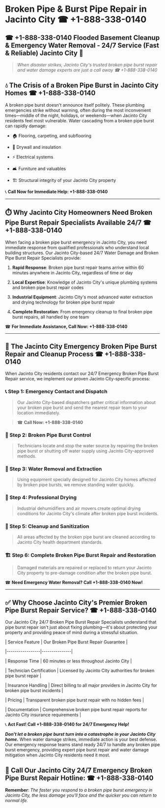 # Broken Pipe & Burst Pipe Repair in Jacinto City ☎ +1-888-338-0140  
## ☎ +1-888-338-0140 Flooded Basement Cleanup & Emergency Water Removal - 24/7 Service (Fast & Reliable) Jacinto City 🚨  

> *When disaster strikes, Jacinto City's trusted broken pipe burst repair and water damage experts are just a call away ☎ +1-888-338-0140*  

## 💧 The Crisis of a Broken Pipe Burst in Jacinto City Homes ☎ +1-888-338-0140  

A broken pipe burst doesn't announce itself politely. These plumbing emergencies strike without warning, often during the most inconvenient times—middle of the night, holidays, or weekends—when Jacinto City residents feel most vulnerable. Water cascading from a broken pipe burst can rapidly damage:  

* 🏠 Flooring, carpeting, and subflooring  
* 🧱 Drywall and insulation  
* ⚡ Electrical systems  
* 🛋️ Furniture and valuables  
* 🏗️ Structural integrity of your Jacinto City property  

📞 **Call Now for Immediate Help: +1-888-338-0140**  

---  

## ⏱️ Why Jacinto City Homeowners Need Broken Pipe Burst Repair Specialists Available 24/7 ☎ +1-888-338-0140  

When facing a broken pipe burst emergency in Jacinto City, you need immediate response from qualified professionals who understand local building structures. Our Jacinto City-based 24/7 Water Damage and Broken Pipe Burst Repair Specialists provide:  

1. **Rapid Response**: Broken pipe burst repair teams arrive within 60 minutes anywhere in Jacinto City, regardless of time or day  
2. **Local Expertise**: Knowledge of Jacinto City's unique plumbing systems and broken pipe burst repair codes  
3. **Industrial Equipment**: Jacinto City's most advanced water extraction and drying technology for broken pipe burst repair  
4. **Complete Restoration**: From emergency cleanup to final broken pipe burst repairs, all handled by one team  

☎ **For Immediate Assistance, Call Now: +1-888-338-0140**  

---  

## 🔧 The Jacinto City Emergency Broken Pipe Burst Repair and Cleanup Process ☎ +1-888-338-0140  

When Jacinto City residents contact our 24/7 Emergency Broken Pipe Burst Repair service, we implement our proven Jacinto City-specific process:  

### 📞 Step 1: Emergency Contact and Dispatch  
> Our Jacinto City-based dispatchers gather critical information about your broken pipe burst and send the nearest repair team to your location immediately.  
> ☎ **Call Now: +1-888-338-0140**  

### 🚿 Step 2: Broken Pipe Burst Control  
> Technicians locate and stop the water source by repairing the broken pipe burst or shutting off water supply using Jacinto City-approved methods.  

### 🌊 Step 3: Water Removal and Extraction  
> Using equipment specially designed for Jacinto City homes affected by broken pipe bursts, we remove standing water quickly.  

### 💨 Step 4: Professional Drying  
> Industrial dehumidifiers and air movers create optimal drying conditions for Jacinto City's climate after broken pipe burst incidents.  

### 🧼 Step 5: Cleanup and Sanitization  
> All areas affected by the broken pipe burst are cleaned according to Jacinto City health department standards.  

### 🏗️ Step 6: Complete Broken Pipe Burst Repair and Restoration  
> Damaged materials are repaired or replaced to return your Jacinto City property to pre-damage condition after the broken pipe burst.  

☎ **Need Emergency Water Removal? Call +1-888-338-0140 Now!**  

---  

## ✅ Why Choose Jacinto City's Premier Broken Pipe Burst Repair Service? ☎ +1-888-338-0140  

Our Jacinto City 24/7 Broken Pipe Burst Repair Specialists understand that pipe burst repair isn't just about fixing plumbing—it's about protecting your property and providing peace of mind during a stressful situation.  

| Service Feature | Our Broken Pipe Burst Repair Guarantee |  
|-----------------|---------------|  
| Response Time | 60 minutes or less throughout Jacinto City |  
| Technician Certification | Licensed by Jacinto City authorities for broken pipe burst repair |  
| Insurance Handling | Direct billing to all major providers in Jacinto City for broken pipe burst incidents |  
| Pricing | Transparent broken pipe burst repair with no hidden fees |  
| Documentation | Comprehensive broken pipe burst repair reports for Jacinto City insurance requirements |  

📞 **Act Fast! Call +1-888-338-0140 for 24/7 Emergency Help!**  

***Don't let a broken pipe burst turn into a catastrophe in your Jacinto City home.*** When water damage strikes, immediate action is your best defense. Our emergency response teams stand ready 24/7 to handle any broken pipe burst emergency, providing expert pipe burst repair and water damage mitigation when Jacinto City residents need it most.  

## 📱 Call Our Jacinto City 24/7 Emergency Broken Pipe Burst Repair Hotline: ☎ +1-888-338-0140  

**Remember**: *The faster you respond to a broken pipe burst emergency in Jacinto City, the less damage you'll face and the quicker you can return to normal life.*